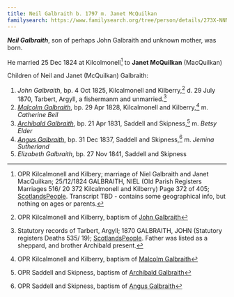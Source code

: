```yaml
---
title: Neil Galbraith b. 1797 m. Janet McQuilkan
familysearch: https://www.familysearch.org/tree/person/details/273X-NNN
---
```


***Neil Galbraith***, son of perhaps John Galbraith and unknown mother, was born.

He married 25 Dec 1824 at Kilcolmonell[^marriage] to **Janet McQuilkan** (MacQuilkan)


Children of Neil and Janet (McQuilkan) Galbraith:

1. *John Galbraith*, bp. 4 Oct 1825, Kilcalmonell and Kilberry,[^john-birth] d. 29 July 1870, Tarbert, Argyll, a fishermanm and unmarried.[^john-death]
2. *[Malcolm Galbraith](galbraith-malcolm-1828-bell.md)*, bp. 29 Apr 1828, Kilcalmonell and Kilberry,[^malcolm-birth] m. *Catherine Bell*
3. *[Archibald Galbraith](galbraith-archibald-1831-elder.md)*, bp. 21 Apr 1831, Saddell and Skipness,[^archibald-birth] m. *Betsy Elder*
4. *[Angus Galbraith](galbraith-angus-1837-sutherland.md)*, bp. 31 Dec 1837, Saddell and Skipness,[^angus-birth] m. *Jemina Sutherland*
5. *Elizabeth Galbraith*, bp. 27 Nov 1841, Saddell and Skipness


[^marriage]: OPR Kilcalmonell and Kilbery; marriage of Niel Galbraith and Janet MacQuilkan; 25/12/1824 GALBRAITH, NIEL (Old Parish Registers Marriages 516/ 20 372 Kilcalmonell and Kilberry) Page 372 of 405; [ScotlandsPeople](https://www.scotlandspeople.gov.uk/view-image/nrs_opr_records/8088390?image=372).  Transcript TBD - contains some geographical info, but nothing on ages or parents.

[^john-birth]: OPR Kilcalmonell and Kilberry, baptism of [John Galbraith](/sources/opr-kilcalmonell-kilberry-births.md#1825-10-04-john-galbraith)

[^john-death]: Statutory records of Tarbert, Argyll; 1870 GALBRAITH, JOHN (Statutory registers Deaths 535/ 19); [ScotlandsPeople](https://www.scotlandspeople.gov.uk/images/D1870_535_00_0007Z).  Father was listed as a sheppard, and brother Archibald present.

[^archibald-birth]: OPR Saddell and Skipness, baptism of [Archibald Galbraith](/sources/opr-saddell-skipness-births.md#1831-04-21-archibald-galbraith)

[^malcolm-birth]: OPR Kilcalmonell and Kilberry, baptism of [Malcolm Galbraith](/sources/opr-kilcalmonell-kilberry-births.md#1828-04-29-malcolm-galbraith)

[^angus-birth]: OPR Saddell and Skipness, baptism of [Angus Galbraith](/sources/opr-saddell-skipness-births.md#1837-12-31-angus-galbraith)








